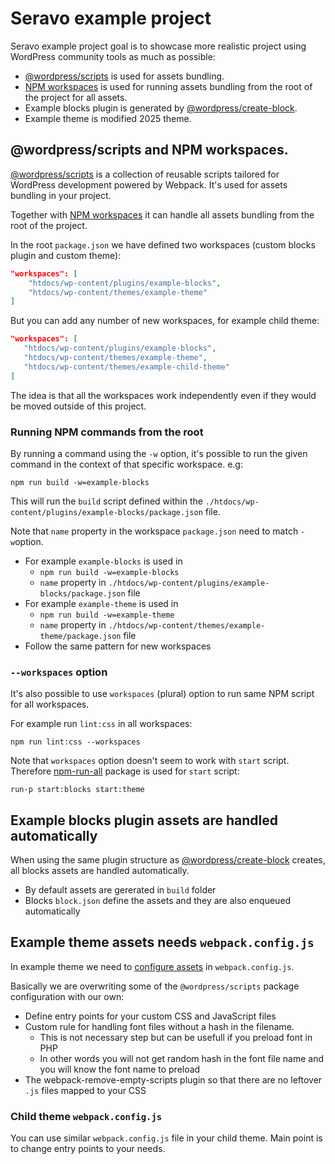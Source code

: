 # Seravo example project

Seravo example project goal is to showcase more realistic project using WordPress community tools as much as possible:

- [@wordpress/scripts](https://developer.wordpress.org/block-editor/reference-guides/packages/packages-scripts/) is used for assets bundling.
- [NPM workspaces](https://docs.npmjs.com/cli/v7/using-npm/workspaces) is used for running assets bundling from the root of the project for all assets.
- Example blocks plugin is generated by [@wordpress/create-block](https://developer.wordpress.org/block-editor/reference-guides/packages/packages-create-block/).
- Example theme is modified 2025 theme.

## @wordpress/scripts and NPM workspaces.

[@wordpress/scripts](https://www.npmjs.com/package/@wordpress/scripts) is a collection of reusable scripts tailored for WordPress development powered by Webpack. It's used for assets bundling in your project.

Together with [NPM workspaces](https://docs.npmjs.com/cli/v7/using-npm/workspaces) it can handle all assets bundling from the root of the project.

In the root `package.json` we have defined two workspaces (custom blocks plugin and custom theme):

```json
"workspaces": [
    "htdocs/wp-content/plugins/example-blocks",
    "htdocs/wp-content/themes/example-theme"
]
 ```

 But you can add any number of new workspaces, for example child theme:

 ```json
"workspaces": [
    "htdocs/wp-content/plugins/example-blocks",
    "htdocs/wp-content/themes/example-theme",
    "htdocs/wp-content/themes/example-child-theme"
]
 ```

The idea is that all the workspaces work independently even if they would be moved outside of this project.

### Running NPM commands from the root

By running a command using the `-w` option, it's possible to run the given command in the context of that specific workspace. e.g:

```
npm run build -w=example-blocks
```

This will run the `build` script defined within the `./htdocs/wp-content/plugins/example-blocks/package.json` file.

Note that `name` property in the workspace `package.json` need to match `-w`option.

- For example `example-blocks` is used in 
    - `npm run build -w=example-blocks`
    - `name` property in `./htdocs/wp-content/plugins/example-blocks/package.json` file 
- For example `example-theme` is used in 
    - `npm run build -w=example-theme`
    - `name` property in `./htdocs/wp-content/themes/example-theme/package.json` file
- Follow the same pattern for new workspaces

### `--workspaces` option

It's also possible to use `workspaces` (plural) option to run same NPM script for all workspaces.

For example run `lint:css` in all workspaces:
```
npm run lint:css --workspaces
```

Note that `workspaces` option doesn't seem to work with `start` script. Therefore [npm-run-all](https://www.npmjs.com/package/npm-run-all) package is used for `start` script:

```
run-p start:blocks start:theme
```

## Example blocks plugin assets are handled automatically

When using the same plugin structure as [@wordpress/create-block](https://developer.wordpress.org/block-editor/reference-guides/packages/packages-create-block/) creates, all blocks assets are handled automatically.

- By default assets are gererated in `build` folder
- Blocks `block.json` define the assets and they are also enqueued automatically

## Example theme assets needs `webpack.config.js`

In example theme we need to [configure assets](https://developer.wordpress.org/themes/advanced-topics/build-process/) in `webpack.config.js`.

Basically we are overwriting some  of the `@wordpress/scripts` package configuration with our own:

- Define entry points for your custom CSS and JavaScript files
- Custom rule for handling font files without a hash in the filename.
    - This is not necessary step but can be usefull if you preload font in PHP
    - In other words you will not get random hash in the font file name and you will know the font name to preload
- The webpack-remove-empty-scripts plugin so that there are no leftover `.js` files mapped to your CSS

### Child theme `webpack.config.js`

You can use similar `webpack.config.js` file in your child theme. Main point is to change entry points to your needs. 
